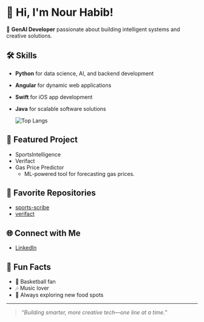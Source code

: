 # 👋 Hi, I'm Nour Habib!

🚀 **GenAI Developer** passionate about building intelligent systems and creative solutions.

## 🛠️ Skills
- **Python** for data science, AI, and backend development
- **Angular** for dynamic web applications
- **Swift** for iOS app development
- **Java** for scalable software solutions

  ![Top Langs](https://github-readme-stats.vercel.app/api/top-langs/?username=nour-habib&hide_progress=false&theme=dark)

## 🧠 Featured Project
- SportsIntelligence
- Verifact
- Gas Price Predictor  
  * ML-powered tool for forecasting gas prices.


## 🌟 Favorite Repositories
- [sports-scribe](https://github.com/nour-habib/sports-scribe)
- [verifact](https://github.com/nour-habib/verifact)

## 🌐 Connect with Me
- [LinkedIn](https://www.linkedin.com/in/nourhabib23/)

## 🎵 Fun Facts
- 🏀 Basketball fan
- 🎶 Music lover
- 🍜 Always exploring new food spots


---

> *“Building smarter, more creative tech—one line at a time.”*

<!-- Let's connect and collaborate on GenAI, sports analytics, or any cool project! -->


